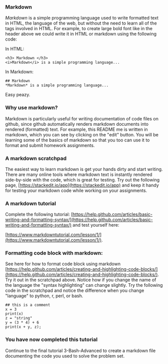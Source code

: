
### Markdown

*Markdown* is a simple programming language used to write formatted text in HTML, the language of the web, but without the need to learn all of the tags involved in HTML. For example, to create large bold font like in the header above we could write it in HTML or markdown using the following code:

In HTML:
```
<h3> Markdown </h3>
<i>Markdown</i> is a simple programming language...
```

In Markdown:
```
## Markdown 
*Markdown* is a simple programming language...
```

Easy peazy.


### Why use markdown?
Markdown is particularly useful for writing documentation of code files on github, since github automatically renders markdown documents into rendered (formatted) text. For example, this README me is written in markdown, which you can see by clicking on the "edit" button. You will be learning some of the basics of markdown so that you too can use it to format and submit homework assignments. 

### A markdown scratchpad
The easiest way to learn markdown is get your hands dirty and start writing. There are many online tools where markdown text is instantly rendered side-by-side with the code, which is great for testing. Try out the following page, [https://stackedit.io/app](https://stackedit.io/app) and keep it handy for testing your markdown code while working on your assignments. 

### A markdown tutorial
Complete the following tutorial: [https://help.github.com/articles/basic-writing-and-formatting-syntax/](https://help.github.com/articles/basic-writing-and-formatting-syntax/) and test yourself here: 

[https://www.markdowntutorial.com/lesson/1/](https://www.markdowntutorial.com/lesson/1/). 

### Formatting code block with markdown:
See here for how to format code block using markdown [https://help.github.com/articles/creating-and-highlighting-code-blocks/](https://help.github.com/articles/creating-and-highlighting-code-blocks/). Try it out in the scratchpad above. Notice how if you change the name of the language the "syntax highlighting" can change slightly. Try the 
following code in the scratchpad and notice the difference when you change "language" to 
python, r, perl, or bash.

```language
## this is a comment
x = 3
print(x)
z = "string"
y = (3 * 4) + 6
print(x + y, z);
```

### You have now completed this tutorial
Continue to the final tutorial 3-Bash-Advanced to create a markdown file documenting the code you used to solve the problem set. 

